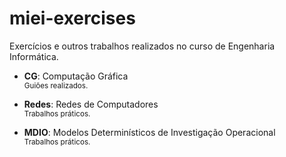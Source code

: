 # miei-exercises
Exercícios e outros trabalhos realizados no curso de Engenharia Informática.

- **CG**: Computação Gráfica \
<sub>Guiões realizados.</sub>

- **Redes**: Redes de Computadores \
<sub>Trabalhos práticos.</sub>

- **MDIO**: Modelos Determinísticos de Investigação Operacional \
<sub>Trabalhos práticos.</sub>
